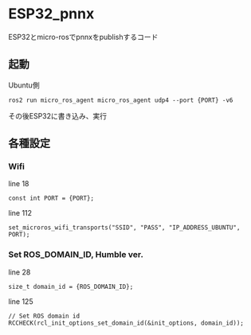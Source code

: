 # ESP32_pnnx
ESP32とmicro-rosでpnnxをpublishするコード

## 起動
Ubuntu側
```
ros2 run micro_ros_agent micro_ros_agent udp4 --port {PORT} -v6
```
その後ESP32に書き込み、実行

## 各種設定
### Wifi
line 18
```
const int PORT = {PORT};
```
line 112
```
set_microros_wifi_transports("SSID", "PASS", "IP_ADDRESS_UBUNTU", PORT);
```

### Set ROS_DOMAIN_ID, Humble ver.
line 28
```
size_t domain_id = {ROS_DOMAIN_ID};
```
line 125
```
// Set ROS domain id
RCCHECK(rcl_init_options_set_domain_id(&init_options, domain_id));
```

